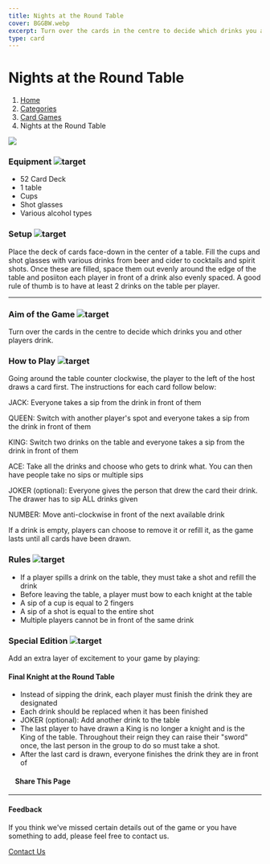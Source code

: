 ```yaml
---
title: Nights at the Round Table
cover: BGGBW.webp
excerpt: Turn over the cards in the centre to decide which drinks you and other players drink.
type: card
---
```


# Nights at the Round Table

1.  [Home](/)
2.  [Categories](GameCategories)
3.  [Card Games](GameCategories/CardGames)
4.  Nights at the Round Table

![](images/nightsattheroundtable.webp)

### Equipment ![target](images/liquor.webp)

-   52 Card Deck
-   1 table
-   Cups
-   Shot glasses
-   Various alcohol types

### Setup ![target](images/settings.webp)

Place the deck of cards face-down in the center of a table. Fill the cups and shot glasses with various drinks from beer and cider to cocktails and spirit shots. Once these are filled, space them out evenly around the edge of the table and posiiton each player in front of a drink also evenly spaced. A good rule of thumb is to have at least 2 drinks on the table per player.

* * *

### Aim of the Game ![target](images/target.webp)

Turn over the cards in the centre to decide which drinks you and other players drink.

### How to Play ![target](images/question.webp)

Going around the table counter clockwise, the player to the left of the host draws a card first. The instructions for each card follow below:

JACK: Everyone takes a sip from the drink in front of them

QUEEN: Switch with another player's spot and everyone takes a sip from the drink in front of them

KING: Switch two drinks on the table and everyone takes a sip from the drink in front of them

ACE: Take all the drinks and choose who gets to drink what. You can then have people take no sips or multiple sips

JOKER (optional): Everyone gives the person that drew the card their drink. The drawer has to sip ALL drinks given

NUMBER: Move anti-clockwise in front of the next available drink

If a drink is empty, players can choose to remove it or refill it, as the game lasts until all cards have been drawn.

### Rules ![target](images/rules.webp)

-   If a player spills a drink on the table, they must take a shot and refill the drink
-   Before leaving the table, a player must bow to each knight at the table
-   A sip of a cup is equal to 2 fingers
-   A sip of a shot is equal to the entire shot
-   Multiple players cannot be in front of the same drink

### Special Edition ![target](images/special.webp)

Add an extra layer of excitement to your game by playing:

#### **Final Knight at the Round Table**

-   Instead of sipping the drink, each player must finish the drink they are designated
-   Each drink should be replaced when it has been finished
-   JOKER (optional): Add another drink to the table
-   The last player to have drawn a King is no longer a knight and is the King of the table. Throughout their reign they can raise their "sword" once, the last person in the group to do so must take a shot.
-   After the last card is drawn, everyone finishes the drink they are in front of

####     Share This Page

[](https://www.facebook.com/sharer/sharer.php?u=beergogglegames.co.uk/GameCategories/CardGames/NightsAtTheRoundTable)[](https://www.instagram.com/direct/new/)[](https://twitter.com/intent/tweet?url=beergogglegames.co.uk/GameCategories/CardGames/NightsAtTheRoundTable)

* * *

#### Feedback

If you think we've missed certain details out of the game or you have something to add, please feel free to contact us.

  
  
  
[Contact Us](contact)
